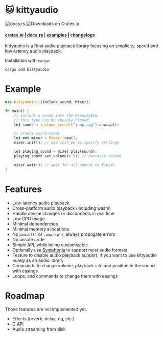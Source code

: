 # 🐱 kittyaudio

![docs.rs](https://img.shields.io/docsrs/kittyaudio) ![Downloads on Crates.io](https://img.shields.io/crates/d/kittyaudio)

#### [crates.io](https://crates.io/crates/kittyaudio) | [docs.rs](https://docs.rs/kittyaudio) | [examples](https://github.com/zeozeozeo/kittyaudio/tree/master/examples) | [changelogs](https://github.com/zeozeozeo/kittyaudio/blob/master/CHANGELOG.md)

kittyaudio is a Rust audio playback library focusing on simplicity, speed and low-latency audio playback.

Installation with `cargo`:

```
cargo add kittyaudio
```

# Example

```rust
use kittyaudio::{include_sound, Mixer};

fn main() {
    // include a sound into the executable.
    // this type can be cheaply cloned.
    let sound = include_sound!("jump.ogg").unwrap();

    // create sound mixer
    let mut mixer = Mixer::new();
    mixer.init(); // use init_ex to specify settings

    let playing_sound = mixer.play(sound);
    playing_sound.set_volume(0.5); // decrease volume

    mixer.wait(); // wait for all sounds to finish
}
```

# Features

* Low-latency audio playback
* Cross-platform audio playback (including wasm)
* Handle device changes or disconnects in real time
* Low CPU usage
* Minimal dependencies
* Minimal memory allocations
* No `panic!()` or `.unwrap()`, always propogate errors
* No unsafe code
* Simple API, while being customizable
* Optionally use [Symphonia](https://github.com/pdeljanov/Symphonia) to support most audio formats
* Feature to disable audio playback support, if you want to use kittyaudio purely as an audio library
* Commands to change volume, playback rate and position in the sound with easings
* Loops, and commands to change them with easings

# Roadmap

Those features are not implemented yet.

* Effects (reverb, delay, eq, etc.)
* C API
* Audio streaming from disk

